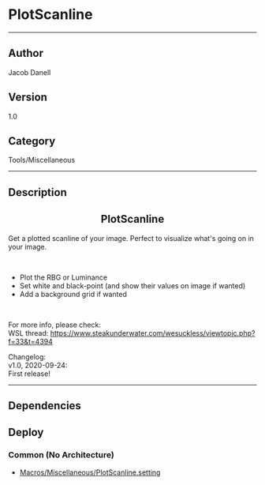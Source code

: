 # PlotScanline
___

## Author
Jacob Danell

## Version
1.0

## Category
Tools/Miscellaneous

___

## Description
<center><h2>PlotScanline</h2></center>

<p>Get a plotted scanline of your image. Perfect to visualize what's going on in your image.</p>

<br>
<ul>
	<li>Plot the RBG or Luminance</li>
	<li>Set white and black-point (and show their values on image if wanted)</li>
	<li>Add a background grid if wanted</li>
</ul>
<br>

<p>For more info, please check:
<br>WSL thread: <a href="https://www.steakunderwater.com/wesuckless/viewtopic.php?f=33&t=4394">https://www.steakunderwater.com/wesuckless/viewtopic.php?f=33&t=4394</a>
</p>


<p>Changelog:
<br>v1.0, 2020-09-24:
<br>First release!
</p>

___

## Dependencies

## Deploy

### Common (No Architecture)

<ul>
<li><a href="https://gitlab.com/WeSuckLess/Reactor/-/blob/master/Atoms/com.JacobDanell.PlotScanline/Macros/Miscellaneous/PlotScanline.setting?ref_type=heads">Macros/Miscellaneous/PlotScanline.setting</a></li>
</ul>
